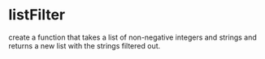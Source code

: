 # listFilter
create a function that takes a list of non-negative integers and strings and returns a new list with the strings filtered out.
